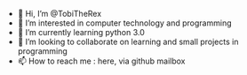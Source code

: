 - 👋 Hi, I’m @TobiTheRex
- 👀 I’m interested in computer technology and programming
- 🌱 I’m currently learning python 3.0
- 💞️ I’m looking to collaborate on learning and small projects in programming
- 📫 How to reach me : here, via github mailbox

<!---
TobiTheRex/TobiTheRex is a ✨ special ✨ repository because its `README.md` (this file) appears on your GitHub profile.
You can click the Preview link to take a look at your changes.
--->
